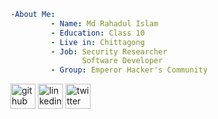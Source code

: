 ```yaml
-About Me:
         - Name: Md Rahadul Islam
         - Education: Class 10
         - Live in: Chittagong
         - Job: Security Researcher
                Software Developer
         - Group: Emperor Hacker's Community

```
[<img src='https://cdn.jsdelivr.net/npm/simple-icons@3.0.1/icons/github.svg' alt='github' height='40'>](https://github.com/rahad-infosec)  [<img src='https://cdn.jsdelivr.net/npm/simple-icons@3.0.1/icons/linkedin.svg' alt='linkedin' height='40'>](https://www.linkedin.com/in/rahad-infosec/)  [<img src='https://cdn.jsdelivr.net/npm/simple-icons@3.0.1/icons/twitter.svg' alt='twitter' height='40'>](https://twitter.com/rahadinfosec)  
